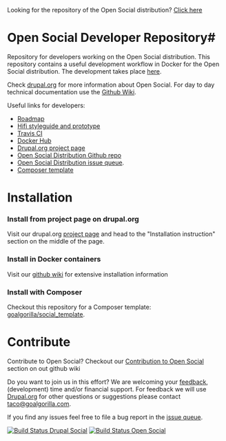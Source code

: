 Looking for the repository of the Open Social distribution? [Click here](https://github.com/goalgorilla/open_social) 

# Open Social Developer Repository#
Repository for developers working on the Open Social distribution. This repository contains a useful development workflow in Docker for the Open Social distribution. The development takes place [here](https://github.com/goalgorilla/open_social).

Check [drupal.org](https://www.drupal.org/project/social) for more information about Open Social.
For day to day technical documentation use the [Github Wiki](https://github.com/goalgorilla/drupal_social/wiki).

Useful links for developers:
- [Roadmap]( https://www.drupal.org/node/2766871)
- [Hifi styleguide and prototype](http://styleguide.getopensocial.com/)
- [Travis CI](https://travis-ci.org/goalgorilla/drupal_social/builds)
- [Docker Hub](https://hub.docker.com/r/goalgorilla/drupal_social/builds/)
- [Drupal.org project page](https://drupal.org/project/social)
- [Open Social Distribution Github repo](https://github.com/goalgorilla/open_social)
- [Open Social Distribution issue queue](https://www.drupal.org/project/issues/social).
- [Composer template](https://github.com/goalgorilla/social_template)

# Installation #

### Install from project page on drupal.org ###

Visit our drupal.org [project page](https://www.drupal.org/project/social) and head to the "Installation instruction" section on the middle of the page.

### Install in Docker containers ###

Visit our [github wiki](https://github.com/goalgorilla/drupal_social/wiki/Installing-and-updating#12-installation-with-docker) for extensive installation information

### Install with Composer ###

Checkout this repository for a Composer template: [goalgorilla/social_template](https://github.com/goalgorilla/social_template).

# Contribute #
Contribute to Open Social? Checkout our [Contribution to Open Social](https://github.com/goalgorilla/drupal_social/wiki/Contributing-to-Open-Social) section on out github wiki

Do you want to join us in this effort? We are welcoming your [feedback](http://goalgorilla.github.io/drupal_social/prototype.html), (development) time and/or financial support. For feedback we will use [Drupal.org](https://www.drupal.org/project/social) for other questions or suggestions please contact taco@goalgorilla.com.

If you find any issues feel free to file a bug report in the [issue queue](https://www.drupal.org/project/issues/social).

[![Build Status Drupal Social](https://travis-ci.org/goalgorilla/drupal_social.svg?branch=master)](https://travis-ci.org/goalgorilla/drupal_social)
[![Build Status Open Social](https://api.travis-ci.org/goalgorilla/open_social.svg?branch=8.x-1.x)](https://travis-ci.org/goalgorilla/open_social)

